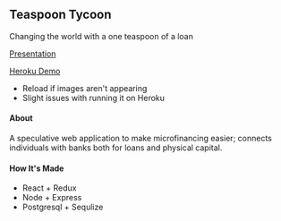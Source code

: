 ## Teaspoon Tycoon
Changing the world with a one teaspoon of a loan

[Presentation](https://docs.google.com/presentation/d/1zvmNMgcl3oOnWcpe2Tlei8je7U7lP9izRwchRBVlzS8/edit?usp=drive_web&ouid=109676444814068866609)

[Heroku Demo](https://shrouded-garden-55206.herokuapp.com/)     
* Reload if images aren't appearing
* Slight issues with running it on Heroku

#### About

A speculative web application to make microfinancing easier; connects individuals with banks both for loans and physical capital.


#### How It's Made

* React + Redux
* Node + Express
* Postgresql + Sequlize
